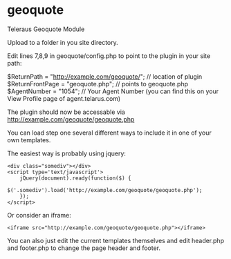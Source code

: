 geoquote
========

Teleraus Geoquote Module

Upload to a folder in you site directory.


Edit lines 7,8,9 in geoquote/config.php to point to the plugin in your site path:

$ReturnPath = "http://example.com/geoquote/"; // location of plugin
$ReturnFrontPage = "geoquote.php"; // points to geoquote.php
$AgentNumber = "1054"; // Your Agent Number (you can find this on your View Profile page of agent.telarus.com)


The plugin should now be accessable via http://example.com/geoquote/geoquote.php


You can load step one several different ways to include it in one of your own templates. 


The easiest way is probably using jquery:

    <div class="somediv"></div>
    <script type='text/javascript'>
        jQuery(document).ready(function($) {
	      	$('.somediv').load('http://example.com/geoquote/geoquote.php');
        });
    </script>
    
Or consider an iframe: 

    <iframe src="http://example.com/geoquote/geoquote.php"></iframe>


You can also just edit the current templates themselves and edit header.php and footer.php to change the page header and footer.
